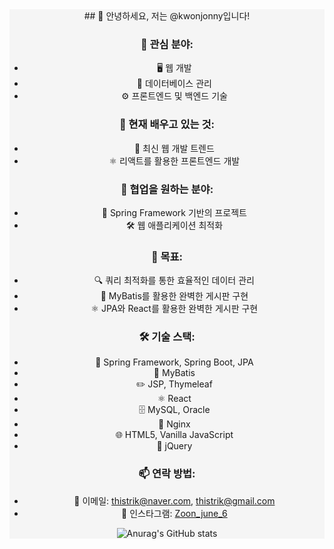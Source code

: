 <div align="center" style="background-color: #F5F5F5">
## 👋 안녕하세요, 저는 @kwonjonny입니다!

### 👀 관심 분야:
- 🖥️ 웹 개발
- 💽 데이터베이스 관리
- ⚙️ 프론트엔드 및 백엔드 기술

### 🌱 현재 배우고 있는 것:
- 🚀 최신 웹 개발 트렌드
- ⚛️ 리액트를 활용한 프론트엔드 개발

### 💞️ 협업을 원하는 분야:
- 🌿 Spring Framework 기반의 프로젝트
- 🛠️ 웹 애플리케이션 최적화
  
### 🎯 목표:
- 🔍 쿼리 최적화를 통한 효율적인 데이터 관리
- 📝 MyBatis를 활용한 완벽한 게시판 구현
- ⚛️ JPA와 React를 활용한 완벽한 게시판 구현

### 🛠 기술 스택:
- 🌿 Spring Framework, Spring Boot, JPA
- 📂 MyBatis
- ✏️ JSP, Thymeleaf
- ⚛️ React
- 🗄️ MySQL, Oracle
- 🚀 Nginx
- 🌐 HTML5, Vanilla JavaScript
- 💾 jQuery

### 📫 연락 방법:
- 📧 이메일: thistrik@naver.com, thistrik@gmail.com
- 📸 인스타그램: [Zoon_june_6](https://instagram.com/Zoon_june_6)

![Anurag's GitHub stats](https://github-readme-stats.vercel.app/api?username=kwonjonny&theme=synthwave)

</div>
